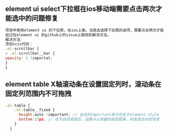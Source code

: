 ## element ui select下拉框在ios移动端需要点击两次才能选中的问题修复
```javascript
项目中使用element ui 的下拉框，在ios上面，当我去选择下拉框的选项，需要点击两次才能选中。
经过在element ui 的github上的issue上面找到解决方法。
解决方法:
添加scss代码：
.el-scrollbar {
> .el-scrollbar__bar {
opacity: 1 !importat;
}
}
```

## element table X轴滚动条在设置固定列时，滚动条在固定列范围内不可拖拽

```javascript
.el-table {
    .el-table__fixed {
      height:auto !important; // 此处的important表示优先于element.style
      bottom:17px; // 改为自动高度后，设置与父容器的底部距离，则高度会动态改变
    }
  }
```

